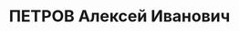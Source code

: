 ---
title: ПЕТРОВ Алексей Иванович
description: 'Род. в 1903, Челябинская обл., г. Златоуст. Проживал: Челябинская обл.,
  г. Златоуст.

  Арестован 19.08.1937. Обв. по ст. 58-7, 8, 11. Приговор: ВК ВС СССР, 29.12.1937
  – ВМН с конфискацией имущества. Расстрелян 29.12.1937.

  Реабилитирован ВК ВС СССР 18.11.1958'
---